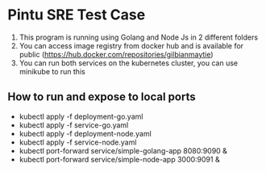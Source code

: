 # Pintu SRE Test Case

1. This program is running using Golang and Node Js in 2 different folders
2. You can access image registry from docker hub and is available for public (https://hub.docker.com/repositories/gilbianmaytie)
3. You can run both services on the kubernetes cluster, you can use minikube to run this

## How to run and expose to local ports
 - kubectl apply -f deployment-go.yaml
 - kubectl apply -f service-go.yaml
 - kubectl apply -f deployment-node.yaml
 - kubectl apply -f service-node.yaml
 - kubectl port-forward service/simple-golang-app 8080:9090 & 
 - kubectl port-forward service/simple-node-app 3000:9091 & 


